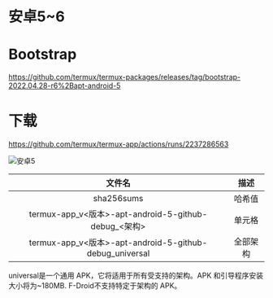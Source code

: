 # 安卓5~6

# Bootstrap

https://github.com/termux/termux-packages/releases/tag/bootstrap-2022.04.28-r6%2Bapt-android-5  


# 下载

https://github.com/termux/termux-app/actions/runs/2237286563

![安卓5](https://alpha-q3.sourcegcdn.com/2022/05/07/gh9Awgnp.png)

| 文件名 | 描述 |
| :-----:| :----: |
| sha256sums | 哈希值 |
| termux-app_v<版本>-apt-android-5-github-debug_<架构> | 单元格 |
| termux-app_v<版本>-apt-android-5-github-debug_universal| 全部架构|

universal是一个通用 APK，它将适用于所有受支持的架构。APK 和引导程序安装大小将为~180MB. F-Droid不支持特定于架构的 APK。